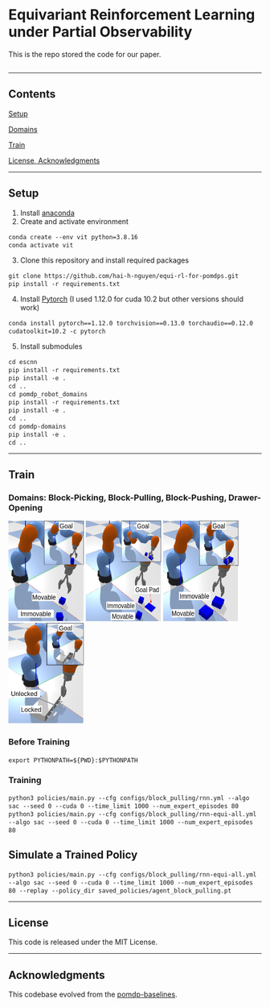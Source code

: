 # Equivariant Reinforcement Learning under Partial Observability

This is the repo stored the code for our paper.

```
```
---
## Contents

[Setup](#setup)

[Domains](#domain)

[Train](#train)

[License, Acknowledgments](#license)

---

## Setup
1. Install [anaconda](https://docs.conda.io/projects/conda/en/latest/user-guide/install/)
2. Create and activate environment
```
conda create --env vit python=3.8.16
conda activate vit
```
3. Clone this repository and install required packages
```
git clone https://github.com/hai-h-nguyen/equi-rl-for-pomdps.git
pip install -r requirements.txt
```
4. Install [Pytorch](https://pytorch.org/get-started/previous-versions/) (I used 1.12.0 for cuda 10.2 but other versions should work)
```
conda install pytorch==1.12.0 torchvision==0.13.0 torchaudio==0.12.0 cudatoolkit=10.2 -c pytorch
```
5. Install submodules
```
cd escnn
pip install -r requirements.txt
pip install -e .
cd ..
cd pomdp_robot_domains
pip install -r requirements.txt
pip install -e .
cd ..
cd pomdp-domains
pip install -e .
cd ..
```

---

## Train

### Domains: Block-Picking, Block-Pulling, Block-Pushing, Drawer-Opening
<img src="images/block_picking.png" alt="Alt text" width="150" height="200" /> <img src="images/block_pulling.png" alt="Alt text" width="150" height="200" /> <img src="images/block_pushing.png" alt="Alt text" width="150" height="200" /> <img src="images/drawer_opening.png" alt="Alt text" width="150" height="200" />
### Before Training
```export PYTHONPATH=${PWD}:$PYTHONPATH```

### Training

```
python3 policies/main.py --cfg configs/block_pulling/rnn.yml --algo sac --seed 0 --cuda 0 --time_limit 1000 --num_expert_episodes 80
python3 policies/main.py --cfg configs/block_pulling/rnn-equi-all.yml --algo sac --seed 0 --cuda 0 --time_limit 1000 --num_expert_episodes 80

```

## Simulate a Trained Policy
```
python3 policies/main.py --cfg configs/block_pulling/rnn-equi-all.yml --algo sac --seed 0 --cuda 0 --time_limit 1000 --num_expert_episodes 80 --replay --policy_dir saved_policies/agent_block_pulling.pt
```

---

## License

This code is released under the MIT License.

---

## Acknowledgments

This codebase evolved from the [pomdp-baselines](https://github.com/twni2016/pomdp-baselines).
